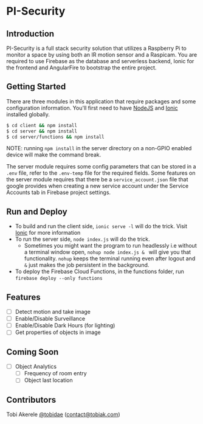 # PI-Security

## Introduction
PI-Security is a full stack security solution that utilizes a Raspberry Pi to monitor a space by using both an IR motion sensor and a Raspicam. You are required to use Firebase as the database and serverless backend, Ionic for the frontend and AngularFire to bootstrap the entire project. 

## Getting Started
There are three modules in this application that require packages and some configuration information. You'll first need to have [NodeJS](nodejs.org) and [Ionic](ionicframework.com) installed globally.
```sh
$ cd client && npm install
$ cd server && npm install
$ cd server/functions && npm install
```
 NOTE: running `npm install` in the server directory on a non-GPIO enabled device will make the command break. 
 
 The server module requires some config parameters that can be stored in a `.env` file, refer to the `.env-temp` file for the required fields. Some features on the server module requires that there be a `service_account.json` file that google provides when creating a new service account under the Service Accounts tab in Firebase project settings.

## Run and Deploy
- To build and run the client side, `ionic serve -l` will do the trick. Visit [Ionic](ionicframework.com) for more information 
- To run the server side, `node index.js` will do the trick.
	- Sometimes you might want the program to run headlessly i.e without a terminal window open, `nohup node index.js & ` will give you that functionality. `nohup` keeps the terminal running even after logout and `&` just makes the job persistent in the background.
- To deploy the Firebase Cloud Functions, in the functions folder, run `firebase deploy --only functions`

## Features
- [ ] Detect motion and take image
- [ ] Enable/Disable Surveillance
- [ ] Enable/Disable Dark Hours (for lighting)
- [ ] Get properties of objects in image

## Coming Soon
- [ ] Object Analytics
	- [ ] Frequency of room entry
	- [ ] Object last location  

## Contributors
Tobi Akerele [@tobidae](https://tobiak.com) (contact@tobiak.com)
 
